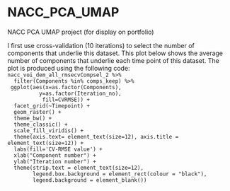 # NACC_PCA_UMAP
NACC PCA UMAP project (for display on portfolio)




I first use cross-validation (10 iterations) to select the number of components that underlie this dataset. This plot below shows the average number of components that underlie each time point of this dataset. The plot is produced using the following code:
`nacc_voi_dem_all_rmsecvCompsel_2 %>%`</br >
`  filter(Components %in% comps_keep) %>%`</br >
`  ggplot(aes(x=as.factor(Components), `</br >
`           y=as.factor(Iteration_no), `</br >
`           fill=CVRMSE)) +`</br >
`  facet_grid(~Timepoint) +`</br >
`  geom_raster() +`</br >
`  theme_bw() +`</br >
`  theme_classic() +`</br >
`  scale_fill_viridis() +`</br >
`  theme(axis.text= element_text(size=12), axis.title = element_text(size=12)) +`</br >
`  labs(fill='CV-RMSE value') +`</br >
`  xlab("Component number") +`</br >
`  ylab("Iteration number") +`</br >
`  theme(strip.text = element_text(size=12),`</br >
`        legend.box.background = element_rect(colour = "black"),`</br >
`        legend.background = element_blank())`</br >
